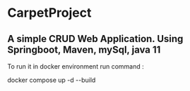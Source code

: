 # CarpetProject

A simple CRUD Web Application.
Using Springboot, Maven, mySql, java 11
-------
To run it in docker environment run command :

docker compose up -d --build
